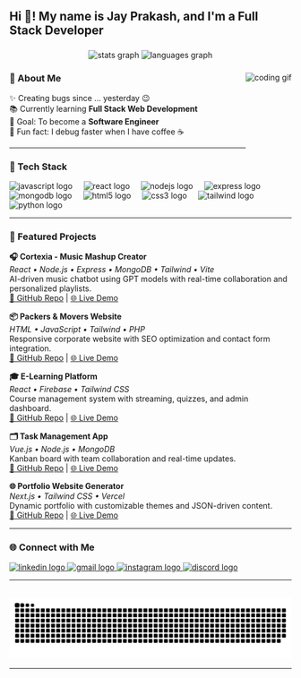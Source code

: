 <h2 align="left">Hi 👋! My name is Jay Prakash, and I'm a Full Stack Developer</h2>

###

<div align="center">
  <img src="https://github-readme-stats.vercel.app/api?username=YOUR_GITHUB_USERNAME&hide_title=false&hide_rank=false&show_icons=true&include_all_commits=true&count_private=true&disable_animations=false&theme=tokyonight&locale=en&hide_border=false" height="150" alt="stats graph"  />
  <img src="https://github-readme-stats.vercel.app/api/top-langs?username=YOUR_GITHUB_USERNAME&locale=en&hide_title=false&layout=compact&card_width=320&langs_count=6&theme=tokyonight&hide_border=false" height="150" alt="languages graph"  />
</div>

###

<img align="right" height="150" src="https://i.imgur.com/rs7hz5v.gif" alt="coding gif"  />

###

### 💫 About Me  
✨ Creating bugs since … yesterday 😉  
📚 Currently learning **Full Stack Web Development**  
🎯 Goal: To become a **Software Engineer**  
🎲 Fun fact: I debug faster when I have coffee ☕  

---

### 🧠 Tech Stack  
<div align="left">
  <img src="https://cdn.jsdelivr.net/gh/devicons/devicon/icons/javascript/javascript-original.svg" height="30" alt="javascript logo"  />
  <img width="12" />
  <img src="https://cdn.jsdelivr.net/gh/devicons/devicon/icons/react/react-original.svg" height="30" alt="react logo"  />
  <img width="12" />
  <img src="https://cdn.jsdelivr.net/gh/devicons/devicon/icons/nodejs/nodejs-original.svg" height="30" alt="nodejs logo"  />
  <img width="12" />
  <img src="https://cdn.jsdelivr.net/gh/devicons/devicon/icons/express/express-original.svg" height="30" alt="express logo"  />
  <img width="12" />
  <img src="https://cdn.jsdelivr.net/gh/devicons/devicon/icons/mongodb/mongodb-original.svg" height="30" alt="mongodb logo"  />
  <img width="12" />
  <img src="https://cdn.jsdelivr.net/gh/devicons/devicon/icons/html5/html5-original.svg" height="30" alt="html5 logo"  />
  <img width="12" />
  <img src="https://cdn.jsdelivr.net/gh/devicons/devicon/icons/css3/css3-original.svg" height="30" alt="css3 logo"  />
  <img width="12" />
  <img src="https://cdn.jsdelivr.net/gh/devicons/devicon/icons/tailwindcss/tailwindcss-plain.svg" height="30" alt="tailwind logo"  />
  <img width="12" />
  <img src="https://cdn.jsdelivr.net/gh/devicons/devicon/icons/python/python-original.svg" height="30" alt="python logo"  />
</div>

---

### 🚀 Featured Projects  
**🎧 Cortexia - Music Mashup Creator**  
*React • Node.js • Express • MongoDB • Tailwind • Vite*  
AI-driven music chatbot using GPT models with real-time collaboration and personalized playlists.  
[🔗 GitHub Repo](#) | [🌐 Live Demo](#)

**📦 Packers & Movers Website**  
*HTML • JavaScript • Tailwind • PHP*  
Responsive corporate website with SEO optimization and contact form integration.  
[🔗 GitHub Repo](#) | [🌐 Live Demo](#)

**🎓 E-Learning Platform**  
*React • Firebase • Tailwind CSS*  
Course management system with streaming, quizzes, and admin dashboard.  
[🔗 GitHub Repo](#) | [🌐 Live Demo](#)

**🗂️ Task Management App**  
*Vue.js • Node.js • MongoDB*  
Kanban board with team collaboration and real-time updates.  
[🔗 GitHub Repo](#) | [🌐 Live Demo](#)

**🌐 Portfolio Website Generator**  
*Next.js • Tailwind CSS • Vercel*  
Dynamic portfolio with customizable themes and JSON-driven content.  
[🔗 GitHub Repo](#) | [🌐 Live Demo](#)

---

### 🌐 Connect with Me  
<div align="left">
  <a href="https://www.linkedin.com/in/YOUR_LINKEDIN_ID" target="_blank">
    <img src="https://img.shields.io/static/v1?message=LinkedIn&logo=linkedin&label=&color=0077B5&logoColor=white&labelColor=&style=for-the-badge" height="35" alt="linkedin logo" />
  </a>
  <a href="mailto:YOUR_EMAIL@gmail.com" target="_blank">
    <img src="https://img.shields.io/static/v1?message=Gmail&logo=gmail&label=&color=D14836&logoColor=white&labelColor=&style=for-the-badge" height="35" alt="gmail logo" />
  </a>
  <a href="https://www.instagram.com/YOUR_INSTAGRAM_ID" target="_blank">
    <img src="https://img.shields.io/static/v1?message=Instagram&logo=instagram&label=&color=E4405F&logoColor=white&labelColor=&style=for-the-badge" height="35" alt="instagram logo" />
  </a>
  <a href="https://discord.gg/YOUR_DISCORD_ID" target="_blank">
    <img src="https://img.shields.io/static/v1?message=Discord&logo=discord&label=&color=7289DA&logoColor=white&labelColor=&style=for-the-badge" height="35" alt="discord logo" />
  </a>
</div>

---

<br clear="both">

<img src="https://raw.githubusercontent.com/Platane/snk/output/github-contribution-grid-snake-dark.svg" alt="Snake animation" />

---

